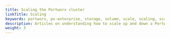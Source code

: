 ```yaml
---
title: Scaling the Portworx cluster
linkTitle: Scaling
keywords: portworx, px-enterprise, storage, volume, scale, scaling, scaleup,scaledown
description: Articles on understanding how to scale up and down a Portworx clusters
weight: 3
---
```

